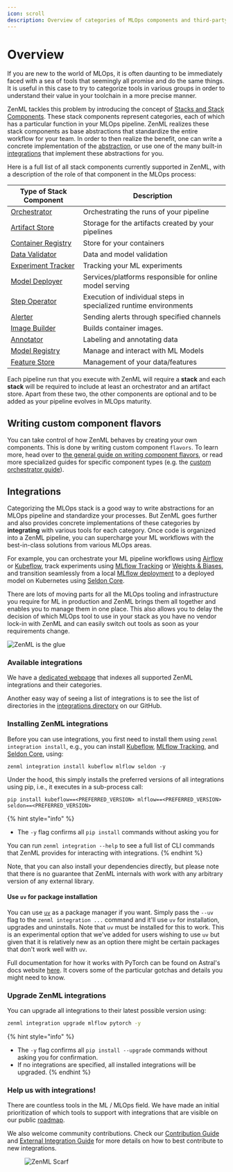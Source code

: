```yaml
---
icon: scroll
description: Overview of categories of MLOps components and third-party integrations.
---
```


# Overview

If you are new to the world of MLOps, it is often daunting to be immediately faced with a sea of tools that seemingly all promise and do the same things. It is useful in this case to try to categorize tools in various groups in order to understand their value in your toolchain in a more precise manner.

ZenML tackles this problem by introducing the concept of [Stacks and Stack Components](../user-guide/production-guide/understand-stacks.md). These stack components represent categories, each of which has a particular function in your MLOps pipeline. ZenML realizes these stack components as base abstractions that standardize the entire workflow for your team. In order to then realize the benefit, one can write a concrete implementation of the [abstraction](../how-to/infrastructure-deployment/stack-deployment/implement-a-custom-stack-component.md), or use one of the many built-in [integrations](README.md) that implement these abstractions for you.

Here is a full list of all stack components currently supported in ZenML, with a description of the role of that component in the MLOps process:

| **Type of Stack Component**                                                         | **Description**                                                   |
| ----------------------------------------------------------------------------------- | ----------------------------------------------------------------- |
| [Orchestrator](orchestrators/orchestrators.md)              | Orchestrating the runs of your pipeline                           |
| [Artifact Store](artifact-stores/artifact-stores.md)          | Storage for the artifacts created by your pipelines               |
| [Container Registry](container-registries/container-registries.md) | Store for your containers                                         |
| [Data Validator](data-validators/data-validators.md)          | Data and model validation                                         |
| [Experiment Tracker](experiment-trackers/experiment-trackers.md)  | Tracking your ML experiments                                      |
| [Model Deployer](model-deployers/model-deployers.md)          | Services/platforms responsible for online model serving           |
| [Step Operator](step-operators/step-operators.md)            | Execution of individual steps in specialized runtime environments |
| [Alerter](alerters/alerters.md)                        | Sending alerts through specified channels                         |
| [Image Builder](image-builders/image-builders.md)            | Builds container images.                                          |
| [Annotator](annotators/annotators.md)                    | Labeling and annotating data                                      |
| [Model Registry](model-registries/model-registries.md)         | Manage and interact with ML Models                                |
| [Feature Store](feature-stores/feature-stores.md)            | Management of your data/features                                  |

Each pipeline run that you execute with ZenML will require a **stack** and each **stack** will be required to include at least an orchestrator and an artifact store. Apart from these two, the other components are optional and to be added as your pipeline evolves in MLOps maturity.

## Writing custom component flavors

You can take control of how ZenML behaves by creating your own components. This is done by writing custom component `flavors`. To learn more, head over to [the general guide on writing component flavors](../how-to/infrastructure-deployment/stack-deployment/implement-a-custom-stack-component.md), or read more specialized guides for specific component types (e.g. the [custom orchestrator guide](orchestrators/custom.md)).

## Integrations

Categorizing the MLOps stack is a good way to write abstractions for an MLOps pipeline and standardize your processes. But ZenML goes further and also provides concrete implementations of these categories by **integrating** with various tools for each category. Once code is organized into a ZenML pipeline, you can supercharge your ML workflows with the best-in-class solutions from various MLOps areas.

For example, you can orchestrate your ML pipeline workflows using [Airflow](orchestrators/airflow.md) or [Kubeflow](orchestrators/kubeflow.md), track experiments using [MLflow Tracking](experiment-trackers/mlflow.md) or [Weights & Biases](experiment-trackers/wandb.md), and transition seamlessly from a local [MLflow deployment](model-deployers/mlflow.md) to a deployed model on Kubernetes using [Seldon Core](model-deployers/seldon.md).

There are lots of moving parts for all the MLOps tooling and infrastructure you require for ML in production and ZenML brings them all together and enables you to manage them in one place. This also allows you to delay the decision of which MLOps tool to use in your stack as you have no vendor lock-in with ZenML and can easily switch out tools as soon as your requirements change.

![ZenML is the glue](../../book/.gitbook/assets/zenml-is-the-glue.jpeg)

### Available integrations

We have a [dedicated webpage](https://zenml.io/integrations) that indexes all supported ZenML integrations and their categories.

Another easy way of seeing a list of integrations is to see the list of directories in the [integrations directory](https://github.com/zenml-io/zenml/tree/main/src/zenml/integrations) on our GitHub.

### Installing ZenML integrations

Before you can use integrations, you first need to install them using `zenml integration install`, e.g., you can install [Kubeflow](orchestrators/kubeflow.md), [MLflow Tracking](experiment-trackers/mlflow.md), and [Seldon Core](model-deployers/seldon.md), using:

```
zenml integration install kubeflow mlflow seldon -y
```

Under the hood, this simply installs the preferred versions of all integrations using pip, i.e., it executes in a sub-process call:

```
pip install kubeflow==<PREFERRED_VERSION> mlflow==<PREFERRED_VERSION> seldon==<PREFERRED_VERSION>
```

{% hint style="info" %}
* The `-y` flag confirms all `pip install` commands without asking you for

You can run `zenml integration --help` to see a full list of CLI commands that ZenML provides for interacting with integrations.
{% endhint %}

Note, that you can also install your dependencies directly, but please note that there is no guarantee that ZenML internals with work with any arbitrary version of any external library.

#### Use `uv` for package installation

You can use [`uv`](https://github.com/astral-sh/uv) as a package manager if you want. Simply pass the `--uv` flag to the `zenml integration ...` command and it'll use `uv` for installation, upgrades and uninstalls. Note that `uv` must be installed for this to work. This is an experimental option that we've added for users wishing to use `uv` but given that it is relatively new as an option there might be certain packages that don't work well with `uv`.

Full documentation for how it works with PyTorch can be found on Astral's docs
website [here](https://docs.astral.sh/uv/guides/integration/pytorch/). It covers
some of the particular gotchas and details you might need to know.

### Upgrade ZenML integrations

You can upgrade all integrations to their latest possible version using:

```bash
zenml integration upgrade mlflow pytorch -y
```

{% hint style="info" %}
* The `-y` flag confirms all `pip install --upgrade` commands without asking you for confirmation.
* If no integrations are specified, all installed integrations will be upgraded.
{% endhint %}

### Help us with integrations!

There are countless tools in the ML / MLOps field. We have made an initial prioritization of which tools to support with integrations that are visible on our public [roadmap](https://zenml.io/roadmap).

We also welcome community contributions. Check our [Contribution Guide](https://github.com/zenml-io/zenml/blob/main/CONTRIBUTING.md) and [External Integration Guide](https://github.com/zenml-io/zenml/blob/main/src/zenml/integrations/README.md) for more details on how to best contribute to new integrations.

<figure><img src="https://static.scarf.sh/a.png?x-pxid=f0b4f458-0a54-4fcd-aa95-d5ee424815bc" alt="ZenML Scarf"><figcaption></figcaption></figure>

